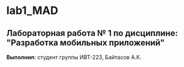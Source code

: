 # lab1_MAD  
## Лабораторная работа № 1 по дисциплине: "Разработка мобильных приложений"
**Выполнил:** студент группы ИВТ-223, Байтасов А.К.  
